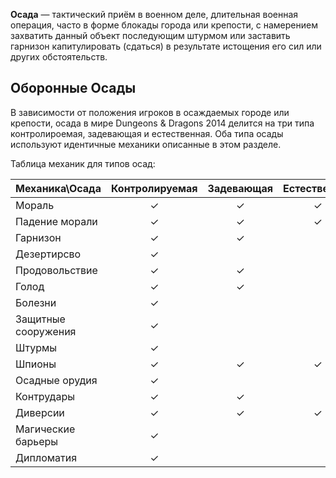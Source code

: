 **Осада** — тактический приём в военном деле, длительная военная операция, часто в форме блокады города или крепости, с намерением захватить данный объект последующим штурмом или заставить гарнизон капитулировать (сдаться) в результате истощения его сил или других обстоятельств.

## Оборонные  Осады
 В зависимости от положения игроков в осаждаемых городе или крепости, осада в мире Dungeons & Dragons 2014 делится на три типа контролироемая, задевающая и естественная. Оба типа осады используют идентичные механики описанные в этом разделе.

Таблица механик для типов осад:

| Механика\Осада      | Контролируемая | Задевающая | Естественная |
| :------------------ | :------------: | :--------: | :----------: |
| Мораль              |       ✓        |     ✓      |      ✓       |
| Падение морали      |       ✓        |     ✓      |      ✓       |
| Гарнизон            |       ✓        |     ✓      |              |
| Дезертирсво         |       ✓        |            |              |
| Продовольствие      |       ✓        |     ✓      |              |
| Голод               |       ✓        |     ✓      |              |
| Болезни             |       ✓        |            |              |
| Защитные сооружения |       ✓        |            |              |
| Штурмы              |       ✓        |            |              |
| Шпионы              |       ✓        |     ✓      |      ✓       |
| Осадные орудия      |       ✓        |            |              |
| Контрудары          |       ✓        |     ✓      |              |
| Диверсии            |       ✓        |     ✓      |      ✓       |
| Магические барьеры  |       ✓        |            |              |
| Дипломатия          |       ✓        |            |              |

